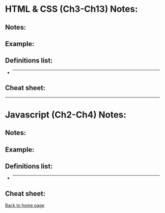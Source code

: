# **HTML & CSS (Ch3-Ch13) Notes:**

## Notes:


## Example:



## Definitions list:

+ **** 


## Cheat sheet:



---
# **Javascript (Ch2-Ch4) Notes:**

## Notes:



## Example:



## Definitions list:
+ **** 


## Cheat sheet:



[Back to home page](../README.md)